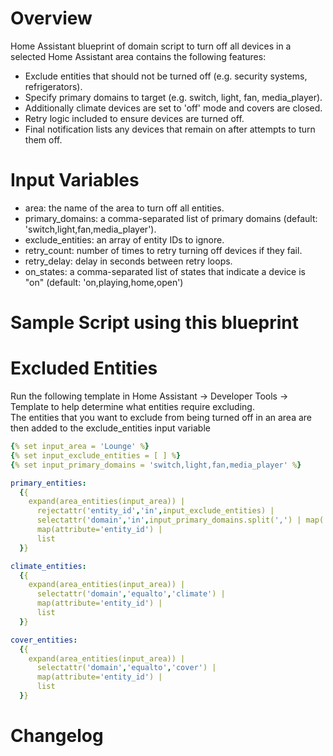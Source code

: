 # Overview
Home Assistant blueprint of domain script to turn off all devices in a selected Home Assistant area contains the following features:
- Exclude entities that should not be turned off (e.g. security systems, refrigerators).
- Specify primary domains to target (e.g. switch, light, fan, media_player).
- Additionally climate devices are set to 'off' mode and covers are closed.
- Retry logic included to ensure devices are turned off.
- Final notification lists any devices that remain on after attempts to turn them off.

# Input Variables
- area: the name of the area to turn off all entities.
- primary_domains: a comma-separated list of primary domains (default: 'switch,light,fan,media_player').    
- exclude_entities: an array of entity IDs to ignore.
- retry_count: number of times to retry turning off devices if they fail.
- retry_delay: delay in seconds between retry loops.
- on_states: a comma-separated list of states that indicate a device is "on" (default: 'on,playing,home,open')

# Sample Script using this blueprint


# Excluded Entities
Run the following template in Home Assistant -> Developer Tools -> Template to help determine what entities require excluding.  
The entities that you want to exclude from being turned off in an area are then added to the exclude_entities input variable

``` yaml
{% set input_area = 'Lounge' %}
{% set input_exclude_entities = [ ] %}
{% set input_primary_domains = 'switch,light,fan,media_player' %}

primary_entities:
  {{ 
    expand(area_entities(input_area)) |
      rejectattr('entity_id','in',input_exclude_entities) | 
      selectattr('domain','in',input_primary_domains.split(',') | map('trim') | list) | 
      map(attribute='entity_id') | 
      list 
  }}

climate_entities:
  {{ 
    expand(area_entities(input_area)) |
      selectattr('domain','equalto','climate') | 
      map(attribute='entity_id') | 
      list 
  }}

cover_entities:
  {{ 
    expand(area_entities(input_area)) |
      selectattr('domain','equalto','cover') | 
      map(attribute='entity_id') | 
      list 
  }}
```

# Changelog
